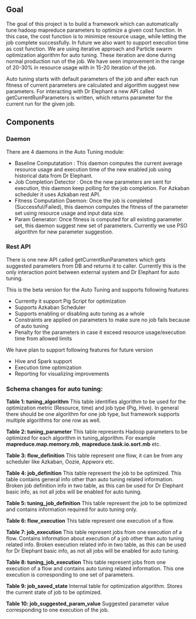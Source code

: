 ## Goal
The goal of this project is to build a framework which can automatically tune hadoop mapreduce parameters to optimize a given cost function. In this case, the cost function is to minimize resource usage, while letting the job complete successfully. In future we also want to support execution time as cost function. We are using iterative approach and Particle swarm optimization algorithm for auto tuning. These iteration are done during normal production run of the job. We have seen improvement in the range of 20-30% in resource usage with in 15-20 iteration of the job. 

Auto tuning starts with default parameters of the job and after each run fitness of current parameters are calculated and algorithm suggest new parameters. For interacting with Dr Elephant a new API called getCurrentRunParameters is written, which returns parameter for the current run for the given job. 

## Components
### Daemon
There are 4 daemons in the Auto Tuning module: 
- Baseline Computatation : This daemon computes the current average resource usage and execution time of the new enabled job using historical data from Dr Elephant. 
- Job Completion Detector : Once the new parameters are sent for execution, this daemon keep polling for the job completion. For Azkaban scheduler it uses Azkaban rest API. 
- Fitness Computation Daemon: Once the job is completed (Successful/Failed), this daemon computes the fitness of the parameter set using resource usage and input data size.
- Param Generator: Once fitness is computed for all existing parameter set, this daemon suggest new set of parameters. Currently we use PSO algorithm for new parameter suggestion. 

### Rest API
There is one new API called getCurrentRunParameters which gets suggested parameters from DB and returns it to caller. Currently this is the only interaction point between external system and Dr Elephant for auto tuning. 

This is the beta version for the Auto Tuning and supports following features:
-  Currently it support Pig Script for optimization 
-  Supports Azkaban Scheduler 
-  Supports enabling or disabling auto tuning as a whole
-  Constraints are applied on parameters to make sure no job fails because of auto tuning
-  Penalty for the parameters in case it exceed resource usage/execution time from allowed limits

We have plan to support following features for future version
-  Hive and Spark support
-  Execution time optimization
-  Reporting for visualizing improvements 

### Schema changes for auto tuning:

**Table 1: tuning_algorithm**
This table identifies algorithm to be used for the optimization metric (Resource, time) and job type (Pig, Hive). In general there should be one algorithm for one job type, but framework supports multiple algorithms for one row as well.

**Table 2: tuning_parameter**
This table represents Hadoop parameters to be optimized for each algorithm in tuning_algorithm. For example **mapreduce.map.memory.mb**, **mapreduce.task.io.sort.mb** etc.

**Table 3: flow_definition**
This table represent one flow, it can be from any scheduler like Azkaban, Oozie, Appworx etc.

**Table 4: job_definition**
This table represent the job to be optimized. This table contains general info other than auto tuning related information. Broken job definition info in two table, as this can be used for Dr Elephant basic info, as not all jobs will be enabled for auto tuning.

**Table 5: tuning_job_definition**
This table represent the job to be optimized and contains information required for auto tuning only. 

**Table 6: flow_execution**
This table represent one execution of a flow. 

**Table 7: job_execution**
This table represent jobs from one execution of a flow. Contains information about execution of a job other than auto tuning related info. Broken execution related info in two table, as this can be used for Dr Elephant basic info, as not all jobs will be enabled for auto tuning.

**Table 8: tuning_job_execution**
This table represent jobs from one execution of a flow and contains auto tuning related information. This one execution is corresponding to one set of parameters.

**Table 9: job_saved_state**
Internal table for optimization algorithm. Stores the current state of job to be optimized.

**Table 10: job_suggested_param_value**
Suggested parameter value corresponding to one execution of the job.
